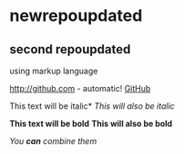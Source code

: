 # newrepoupdated
## second repoupdated
using markup language

http://github.com - automatic!
[GitHub](http://github.com)

This text will be italic*
_This will also be italic_

**This text will be bold**
__This will also be bold__

_You **can** combine them_
